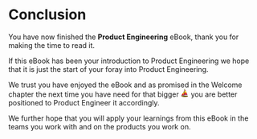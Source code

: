 # Conclusion

You have now finished the **Product Engineering** eBook, thank you for making the time to read it.

If this eBook has been your introduction to Product Engineering we hope that it is just the start of your foray into Product Engineering.

We trust you have enjoyed the eBook and as promised in the Welcome chapter the next time you have need for that bigger ![](assets/boat.png) you are better positioned to Product Engineer it accordingly.

 We further hope that you will apply your learnings from this eBook in the teams you work with and on the products you work on.
